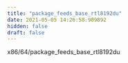```yaml
---
title: "package_feeds_base_rtl8192du"
date: 2021-05-05 14:26:58.909892
hidden: false
draft: false
---
```


x86/64/package_feeds_base_rtl8192du

